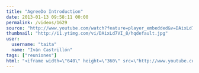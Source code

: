 ```yaml
---
title: "AgreeDo Introduction"
date: 2013-01-13 09:58:11 00:00
permalink: /videos/1629
source: "http://www.youtube.com/watch?feature=player_embedded&v=DAixLd7VI_8#!"
thumbnail: "http://i1.ytimg.com/vi/DAixLd7VI_8/hqdefault.jpg"
user:
  username: "taita"
  name: "Iván Castrillón"
tags: ["reuniones"]
html: "<iframe width=\"640\" height=\"360\" src=\"http://www.youtube.com/embed/DAixLd7VI_8?wmode=transparent&feature=oembed\" frameborder=\"0\" allowfullscreen></iframe>"
---
```


